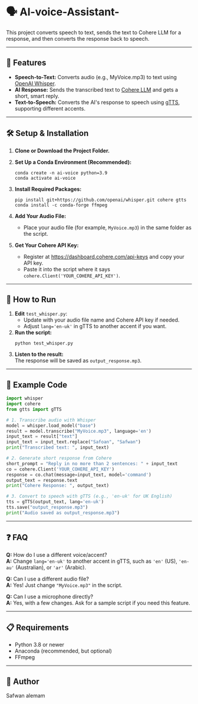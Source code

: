 # 🗣️ AI-voice-Assistant-
This project converts speech to text, sends the text to Cohere LLM for a response, and then converts the response back to speech.

---

## 🚀 Features

- **Speech-to-Text:** Converts audio (e.g., MyVoice.mp3) to text using [OpenAI Whisper](https://github.com/openai/whisper).
- **AI Response:** Sends the transcribed text to [Cohere LLM](https://cohere.com/) and gets a short, smart reply.
- **Text-to-Speech:** Converts the AI's response to speech using [gTTS](https://pypi.org/project/gTTS/), supporting different accents.

---

## 🛠️ Setup & Installation

1. **Clone or Download the Project Folder.**

2. **Set Up a Conda Environment (Recommended):**
   ```
   conda create -n ai-voice python=3.9
   conda activate ai-voice
   ```

3. **Install Required Packages:**
   ```
   pip install git+https://github.com/openai/whisper.git cohere gtts
   conda install -c conda-forge ffmpeg
   ```

4. **Add Your Audio File:**
   - Place your audio file (for example, `MyVoice.mp3`) in the same folder as the script.

5. **Get Your Cohere API Key:**
   - Register at https://dashboard.cohere.com/api-keys and copy your API key.
   - Paste it into the script where it says `cohere.Client('YOUR_COHERE_API_KEY')`.

---

## 🏃 How to Run

1. **Edit** `test_whisper.py`:
   - Update with your audio file name and Cohere API key if needed.
   - Adjust `lang='en-uk'` in gTTS to another accent if you want.
2. **Run the script:**
   ```
   python test_whisper.py
   ```
3. **Listen to the result:**  
   The response will be saved as `output_response.mp3`.

---

## 📝 Example Code

```python
import whisper
import cohere
from gtts import gTTS

# 1. Transcribe audio with Whisper
model = whisper.load_model("base")
result = model.transcribe("MyVoice.mp3", language='en')
input_text = result["text"]
input_text = input_text.replace("Safoan", "Safwan")
print("Transcribed text: ", input_text)

# 2. Generate short response from Cohere
short_prompt = "Reply in no more than 2 sentences: " + input_text
co = cohere.Client('YOUR_COHERE_API_KEY')
response = co.chat(message=input_text, model='command')
output_text = response.text
print("Cohere Response: ", output_text)

# 3. Convert to speech with gTTS (e.g., 'en-uk' for UK English)
tts = gTTS(output_text, lang='en-uk')
tts.save("output_response.mp3")
print("Audio saved as output_response.mp3")
```

---

## ❓ FAQ

**Q:** How do I use a different voice/accent?  
**A:** Change `lang='en-uk'` to another accent in gTTS, such as `'en'` (US), `'en-au'` (Australian), or `'ar'` (Arabic).

**Q:** Can I use a different audio file?  
**A:** Yes! Just change `"MyVoice.mp3"` in the script.

**Q:** Can I use a microphone directly?  
**A:** Yes, with a few changes. Ask for a sample script if you need this feature.

---

## 📋 Requirements

- Python 3.8 or newer
- Anaconda (recommended, but optional)
- FFmpeg

---

## 👤 Author

Safwan alemam
